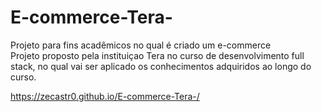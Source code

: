 # E-commerce-Tera-
Projeto para fins acadêmicos no qual é criado um e-commerce  
Projeto proposto pela instituiçao Tera no curso de desenvolvimento full stack, no qual vai ser aplicado os conhecimentos adquiridos ao longo do curso. 

https://zecastr0.github.io/E-commerce-Tera-/

